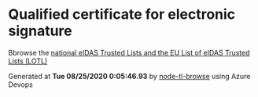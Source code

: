 # Qualified certificate for electronic signature 
 Bbrowse the [national eIDAS Trusted Lists and the EU List of eIDAS Trusted Lists (LOTL)](https://webgate.ec.europa.eu/tl-browser/#/) 
 
 
Generated at **Tue 08/25/2020  0:05:46.93** by [node-tl-browse](https://github.com/ymedlop/node-tl-browser) using Azure Devops 
